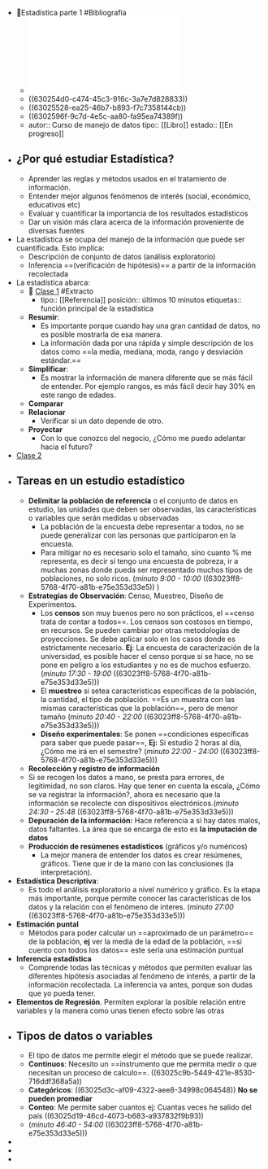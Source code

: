 - 📖Estadística parte 1  #Bibliografía
	- ![Parte I.pdf](../assets/Parte_I_1661036792883_0.pdf)
	- ((630254d0-c474-45c3-916c-3a7e7d828833))
	- ((63025528-ea25-46b7-b893-f7c7358144cb))
	- ((6302596f-9c7d-4e5c-aa80-fa95ea74389f))
	- autor:: Curso de manejo de datos
	  tipo:: [[Libro]]
	  estado::  [[En progreso]]
- ## ¿Por qué estudiar Estadística?
	- Aprender las reglas y métodos usados en el tratamiento de información.
	- Entender mejor algunos fenómenos de interés (social, económico, educativos etc)
	- Evaluar y cuantificar la importancia de los resultados estadísticos
	- Dar un visión más clara acerca de la información proveniente de diversas fuentes
- La estadística se ocupa del manejo de la información que puede ser cuantificada. Esto implica:
	- Descripción de conjunto de datos (análisis exploratorio)
	- Inferencia ==(verificación de hipótesis)== a partir de la información recolectada
- La estadística abarca:
	- 🔗 [Clase 1](https://drive.google.com/file/d/18xdaTgM78J0dPfq0ceg7KFVdxWUG3AGw/view?usp=sharing) #Extracto
		- tipo:: [[Referencia]]
		  posición:: últimos 10 minutos
		  etiquetas:: función principal de la estadística
	- **Resumir**:
		- Es importante porque cuando hay una gran cantidad de datos, no es posible mostrarla de esa manera.
		- La información dada por una rápida y simple descripción de los datos como ==la media, mediana, moda, rango y desviación estándar.==
	- **Simplificar**:
		- Es mostrar la información de manera diferente que se más fácil de entender. Por ejemplo rangos, es más fácil decir hay 30% en este rango de edades.
	- **Comparar**
	- **Relacionar**
		- Verificar si un dato depende de otro.
	- **Proyectar**
		- Con lo que conozco del negocio, ¿Cómo me puedo adelantar hacia el futuro?
- [Clase 2](https://drive.google.com/file/d/15KpsFL19N-LBroumgCw9vKHqRYqxNY1t/view?usp=sharing)
- ## Tareas en un estudio estadístico
	- **Delimitar la población de referencia** o el conjunto de datos en estudio, las unidades que deben ser observadas, las características o variables que serán medidas u observadas
		- La población de la encuesta debe representar a todos, no se puede generalizar con las personas que participaron en la encuesta.
		- Para mitigar no es necesario solo el tamaño, sino cuanto % me representa, es decir si tengo una encuesta de pobreza, ir a muchas zonas donde pueda ser representado muchos tipos de poblaciones, no solo ricos. (*minuto 9:00 - 10:00* ((63023ff8-5768-4f70-a81b-e75e353d33e5)) )
	- **Estrategias de Observación**: Censo, Muestreo, Diseño de Experimentos.
		- Los **censos** son muy buenos pero no son prácticos, el ==censo trata de contar a todos==. Los censos son costosos en tiempo, en recursos. Se pueden cambiar por otras metodologías de proyecciones. Se debe aplicar solo en los casos donde es estrictamente necesario. **Ej**: La encuesta de caracterización de la universidad, es posible hacer el censo porque si se hace, no se pone en peligro a los estudiantes y no es de muchos esfuerzo. (*minuto 17:30 - 19:00* ((63023ff8-5768-4f70-a81b-e75e353d33e5)))
		- El **muestreo** si setea características especificas de la población, la cantidad, el tipo de población. ==Es un muestra con las mismas características que la población==, pero de menor tamaño (*minuto 20:40 - 22:00* ((63023ff8-5768-4f70-a81b-e75e353d33e5)))
		- **Diseño experimentales**: Se ponen ==condiciones especificas para saber que puede pasar==, **Ej:** Si estudio 2 horas al día, ¿Cómo me irá en el semestre? (*minuto 22:00 - 24:00* ((63023ff8-5768-4f70-a81b-e75e353d33e5)))
	- **Recolección y registro de información**
	- Si se recogen los datos a mano, se presta para errores, de legitimidad, no son claros. Hay que tener en cuenta la escala, ¿Cómo se va registrar la información?, ahora es necesario que la información se recolecte con dispositivos electrónicos.(*minuto 24:30 - 25:48* ((63023ff8-5768-4f70-a81b-e75e353d33e5)))
	- **Depuración de la información:** Hace referencia a si hay datos malos, datos faltantes. La área que se encarga de esto es **la imputación de datos**
	- **Producción de resúmenes estadísticos** (gráficos y/o numéricos)
		- La mejor manera de entender los datos es crear resúmenes, gráficos. Tiene que ir de la mano con las conclusiones (la interpretación).
- **Estadística Descriptiva**:
	- Es todo el análisis exploratorio a nivel numérico y gráfico. Es la etapa más importante, porque permite conocer las características de los datos y la relación con el fenómeno de interes. (*minuto 27:00* ((63023ff8-5768-4f70-a81b-e75e353d33e5)))
- **Estimación puntal**
	- Métodos para poder calcular un ==aproximado de un parámetro== de la población, **ej** ver la media de la edad de la población, ==si cuento con todos los datos== este sería una estimación puntual
- **Inferencia estadística**
	- Comprende todas las técnicas y métodos que permiten evaluar las diferentes hipótesis asociadas al fenómeno de interés, a partir de la información recolectada. La inferencia va antes, porque son dudas que yo pueda tener.
- **Elementos de Regresión**. Permiten explorar la posible relación entre variables y la manera como unas tienen efecto sobre las otras
- ## Tipos de datos o variables
	- El tipo de datos me permite elegir el método que se puede realizar.
	- **Continuos**: Necesito un ==instrumento que me permita medir o que necesitan un proceso de calculo==. ((63025c9b-5449-421e-8530-716ddf368a5a))
	- **Categóricos**: ((63025d3c-af09-4322-aee8-34998c064548)) **No se pueden promediar**
	- **Conteo**: Me permite saber cuantos ej: Cuantas veces he salido del país ((63025d19-46cd-4073-b683-a937832f9b93))
	- (*minuto 46:40 - 54:00* ((63023ff8-5768-4f70-a81b-e75e353d33e5)))
-
-
-